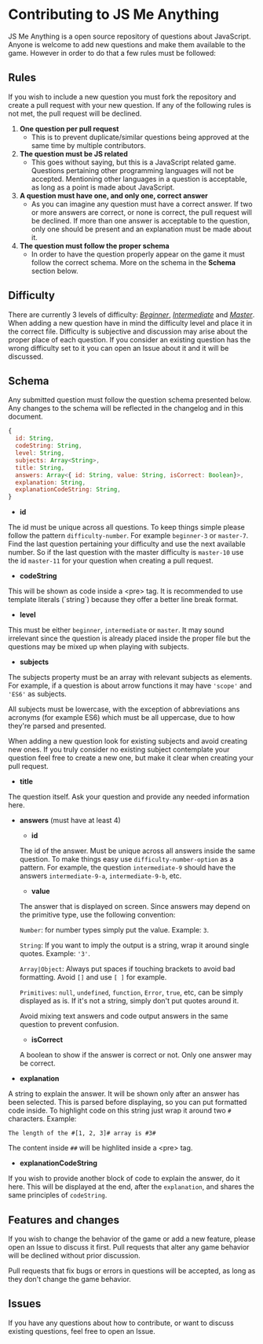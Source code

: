 # Contributing to JS Me Anything

JS Me Anything is a open source repository of questions about JavaScript. Anyone is welcome to add new questions and make them available to the game. However in order to do that a few rules must be followed:

## Rules

If you wish to include a new question you must fork the repository and create a pull request with your new question. If any of the following rules is not met, the pull request will be declined.

1. **One question per pull request**
    - This is to prevent duplicate/similar questions being approved at the same time by multiple contributors.
2. **The question must be JS related**
    - This goes without saying, but this is a JavaScript related game. Questions pertaining other programming languages will not be accepted. Mentioning other languages in a question is acceptable, as long as a point is made about JavaScript.
3. **A question must have one, and only one, correct answer**
    - As you can imagine any question must have a correct answer. If two or more answers are correct, or none is correct, the pull request will be declined. If more than one answer is acceptable to the question, only one should be present and an explanation must be made about it.
4. **The question must follow the proper schema**
    - In order to have the question properly appear on the game it must follow the correct schema. More on the schema in the **Schema** section below.

## Difficulty

There are currently 3 levels of difficulty: [*Beginner*](https://github.com/vmarchesin/js-me-anything/blob/master/api/questions/beginner.js), [*Intermediate*](https://github.com/vmarchesin/js-me-anything/blob/master/api/questions/intermediate.js) and [*Master*](https://github.com/vmarchesin/js-me-anything/blob/master/api/questions/master.js). When adding a new question have in mind the difficulty level and place it in the correct file. Difficulty is subjective and discussion may arise about the proper place of each question. If you consider an existing question has the wrong difficulty set to it you can open an Issue about it and it will be discussed.

## Schema

Any submitted question must follow the question schema presented below. Any changes to the schema will be reflected in the changelog and in this document.

```js
{
  id: String,
  codeString: String,
  level: String,
  subjects: Array<String>,
  title: String,
  answers: Array<{ id: String, value: String, isCorrect: Boolean}>,
  explanation: String,
  explanationCodeString: String,
}
```

- **id**

The id must be unique across all questions. To keep things simple please follow the pattern `difficulty-number`. For example `beginner-3` or `master-7`. Find the last question pertaining your difficulty and use the next available number. So if the last question with the master difficulty is `master-10` use the id `master-11` for your question when creating a pull request.

- **codeString**

This will be shown as code inside a \<pre> tag. It is recommended to use template literals (\`string\`) because they offer a better line break format.

- **level**

This must be either `beginner`, `intermediate` or `master`. It may sound irrelevant since the question is already placed inside the proper file but the questions may be mixed up when playing with subjects.

- **subjects**

The subjects property must be an array with relevant subjects as elements. For example, if a question is about arrow functions it may have `'scope'` and `'ES6'` as subjects.

All subjects must be lowercase, with the exception of abbreviations ans acronyms (for example ES6) which must be all uppercase, due to how they're parsed and presented.

When adding a new question look for existing subjects and avoid creating new ones. If you truly consider no existing subject contemplate your question feel free to create a new one, but make it clear when creating your pull request.

- **title**

The question itself. Ask your question and provide any needed information here.

- **answers** (must have at least 4)
  - **id**

  The id of the answer. Must be unique across all answers inside the same question. To make things easy use `difficulty-number-option` as a pattern. For example, the question `intermediate-9` should have the answers `intermediate-9-a`, `intermediate-9-b`, etc.

  - **value**

  The answer that is displayed on screen. Since answers may depend on the primitive type, use the following convention:

  `Number`: for number types simply put the value. Example: `3`.

  `String`: If you want to imply the output is a string, wrap it around single quotes. Example: `'3'`.

  `Array|Object`: Always put spaces if touching brackets to avoid bad formatting. Avoid `[]` and use `[ ]` for example.

  `Primitives`: `null`, `undefined`, `function`, `Error`, `true`, etc, can be simply displayed as is. If it's not a string, simply don't put quotes around it.

  Avoid mixing text answers and code output answers in the same question to prevent confusion.

  - **isCorrect**

  A boolean to show if the answer is correct or not. Only one answer may be correct.

- **explanation**

A string to explain the answer. It will be shown only after an answer has been selected. This is parsed before displaying, so you can put formatted code inside. To highlight code on this string just wrap it around two `#` characters. Example:

`The length of the #[1, 2, 3]# array is #3#`

The content inside `##` will be highlited inside a \<pre> tag.

- **explanationCodeString**

If you wish to provide another block of code to explain the answer, do it here. This will be displayed at the end, after the `explanation`, and shares the same principles of `codeString`.

## Features and changes

If you wish to change the behavior of the game or add a new feature, please open an Issue to discuss it first. Pull requests that alter any game behavior will be declined without prior discussion.

Pull requests that fix bugs or errors in questions will be accepted, as long as they don't change the game behavior.

## Issues

If you have any questions about how to contribute, or want to discuss existing questions, feel free to open an Issue.